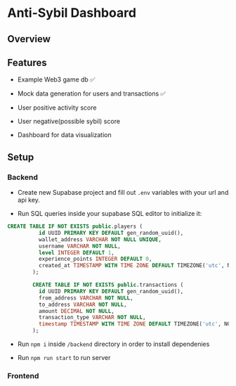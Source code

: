 # Anti-Sybil Dashboard

## Overview

## Features

- Example Web3 game db ✅

- Mock data generation for users and transactions ✅

- User positive activity score

- User negative(possible sybil) score

- Dashboard for data visualization

## Setup

### Backend

- Create new Supabase project and fill out `.env` variables with your url and api key.

- Run SQL queries inside your supabase SQL editor to initialize it:

```SQL
CREATE TABLE IF NOT EXISTS public.players (
          id UUID PRIMARY KEY DEFAULT gen_random_uuid(),
          wallet_address VARCHAR NOT NULL UNIQUE,
          username VARCHAR NOT NULL,
          level INTEGER DEFAULT 1,
          experience_points INTEGER DEFAULT 0,
          created_at TIMESTAMP WITH TIME ZONE DEFAULT TIMEZONE('utc', NOW())
        );

        CREATE TABLE IF NOT EXISTS public.transactions (
          id UUID PRIMARY KEY DEFAULT gen_random_uuid(),
          from_address VARCHAR NOT NULL,
          to_address VARCHAR NOT NULL,
          amount DECIMAL NOT NULL,
          transaction_type VARCHAR NOT NULL,
          timestamp TIMESTAMP WITH TIME ZONE DEFAULT TIMEZONE('utc', NOW())
        );
```

- Run `npm i` inside `/backend` directory in order to install dependenies

- Run `npm run start` to run server

### Frontend
